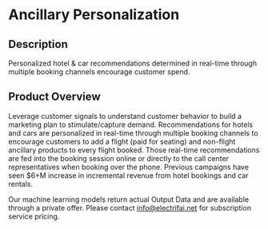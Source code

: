 #  Ancillary Personalization

## Description
Personalized hotel & car recommendations determined in real-time through multiple booking channels encourage customer spend. 

## Product Overview
Leverage customer signals to understand customer behavior to build a marketing plan to stimulate/capture demand. Recommendations for hotels and cars are personalized in real-time through multiple booking channels to encourage customers to add a flight (paid for seating) and non-flight ancillary products to every flight booked. Those real-time recommendations are fed into the booking session online or directly to the call center representatives when booking over the phone. Previous campaigns have seen $6+M increase in incremental revenue from hotel bookings and car rentals.

Our machine learning models return actual Output Data and are available through a private offer. Please contact info@electrifai.net for subscription service pricing.
